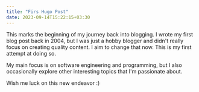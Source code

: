 ```yaml
---
title: "Firs Hugo Post"
date: 2023-09-14T15:22:15+03:30
---
```

This marks the beginning of my journey back into blogging. I wrote my first blog post back in 2004, but I was just a hobby blogger and didn't really focus on creating quality content. I aim to change that now. This is my first attempt at doing so.

My main focus is on software engineering and programming, but I also occasionally explore other interesting topics that I'm passionate about.

Wish me luck on this new endeavor :)
